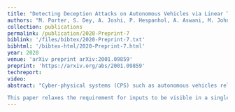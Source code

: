 ```yaml
---
title: "Detecting Deception Attacks on Autonomous Vehicles via Linear Time-Varying Dynamic Watermarking"
authors: "M. Porter, S. Dey, A. Joshi, P. Hespanhol, A. Aswani, M. Johnson-Roberson, R. Vasudevan, A. Aswani"
collection: publications
permalink: /publication/2020-Preprint-7
biblink: '/files/bibtex/2020-Preprint-7.txt'
bibhtml: '/bibtex-html/2020-Preprint-7.html'
year: 2020
venue: 'arXiv preprint arXiv:2001.09859'
preprint: 'https://arxiv.org/abs/2001.09859'
techreport:
video:
abstract: "Cyber-physical systems (CPS) such as autonomous vehicles rely on both on-board sensors and external communications to estimate their state. Unfortunately, these communications render the system vulnerable to cyber-attacks. While many attack detection methods have begun to address these concerns, they are limited to linear time-invariant (LTI) systems. Though LTI system models provide accurate approximations for CPS such as autonomous vehicles at constant speed and turning radii, they are inaccurate for more complex motions such as lane changes, turns, and changes in velocity. Since these more complex motions are more suitably described by linear time-varying (LTV) system models rather than LTI models, Dynamic Watermarking, which adds a private excitation to the input signal to validate measurements, has recently been extended to LTV systems. However, this extension does not allow for LTV systems that require several steps before the effect of a given control input can be seen in the measurement signal. Additionally, there is no consideration for the time-varying effects of auto-correlation. Furthermore, a proof of concept was only provided using simulations of a simplified model.

This paper relaxes the requirement for inputs to be visible in a single step and constructs an auto-correlation normalizing factor to remove the effects of auto-correlation. In addition, Dynamic Watermarking is applied to a high-fidelity vehicle model in carsim and a 1/10 scale autonomous rover to further reinforce the proof of concept for realistic systems. In each case, the vehicle follows a predefined path with time-varying velocity and turning radii. A replay attack, which replays previously recorded measurements, is shown to be detectable using LTV Dynamic Watermarking in a quick and repeatable manner."
---
```

